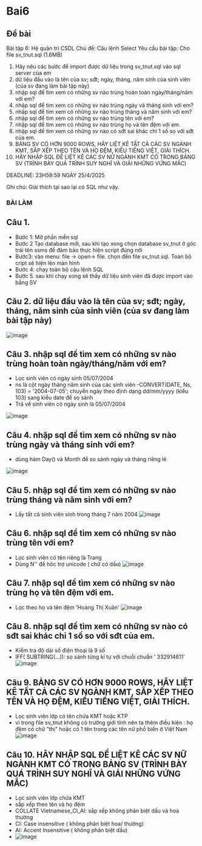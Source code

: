 # Bai6
## Đề bài
Bài tập 6: Hệ quản trị CSDL
Chủ đề: Câu lệnh Select
Yêu cầu bài tập: 
Cho file sv_tnut.sql (1.6MB)
1. Hãy nêu các bước để import được dữ liệu trong sv_tnut.sql vào sql server của em
2. dữ liệu đầu vào là tên của sv; sđt; ngày, tháng, năm sinh của sinh viên (của sv đang làm bài tập này)
3. nhập sql để tìm xem có những sv nào trùng hoàn toàn ngày/tháng/năm với em?
4. nhập sql để tìm xem có những sv nào trùng ngày và tháng sinh với em?
5. nhập sql để tìm xem có những sv nào trùng tháng và năm sinh với em?
6. nhập sql để tìm xem có những sv nào trùng tên với em?
7. nhập sql để tìm xem có những sv nào trùng họ và tên đệm với em.
8. nhập sql để tìm xem có những sv nào có sđt sai khác chỉ 1 số so với sđt của em.
9. BẢNG SV CÓ HƠN 9000 ROWS, HÃY LIỆT KÊ TẤT CẢ CÁC SV NGÀNH KMT, SẮP XẾP THEO TÊN VÀ HỌ ĐỆM, KIỂU TIẾNG  VIỆT, GIẢI THÍCH.
10. HÃY NHẬP SQL ĐỂ LIỆT KÊ CÁC SV NỮ NGÀNH KMT CÓ TRONG BẢNG SV (TRÌNH BÀY QUÁ TRÌNH SUY NGHĨ VÀ GIẢI NHỮNG VỨNG MẮC)

DEADLINE: 23H59:59 NGÀY 25/4/2025

Ghi chú: Giải thích tại sao lại có SQL như vậy.
### BÀI LÀM
## Câu 1.
- Bước 1: Mở phần mền sql
- Bước 2 Tạo database mới, sau khi tạo xong chọn database sv_tnut ở góc trái tên ssms để đảm bảo thực hiện script đúng nới
- Bước3: vào menu: file -> open-> file. chọn đến file sv_tnut.sql. Toàn bộ cript sẽ hiện lên màn hình
- Bước 4: chạy toàn bộ cậu lệnh SQL
- Bước 5. sau khi chạy xong sẽ thấy dữ liệu sinh viên đã được import vào bẳng SV
## Câu 2. dữ liệu đầu vào là tên của sv; sđt; ngày, tháng, năm sinh của sinh viên (của sv đang làm bài tập này)
![image](https://github.com/user-attachments/assets/1d645c02-3ae8-4d74-bf88-0b3c1b6290fa)
## Câu 3. nhập sql để tìm xem có những sv nào trùng hoàn toàn ngày/tháng/năm với em?
- Lọc sinh viên có ngày sinh 05/07/2004
- ns là cột ngày tháng năm sinh của các sinh viên
-CONVERT(DATE, Ns, 103) = '2004-07-05'; chuyển ngày theo định dạng dd/mm/yyyy (kiểu 103) sang kiểu date để so sánh
- Trả về sinh viên có ngày sinh là 05/07/2004

![image](https://github.com/user-attachments/assets/2f669196-055a-4cba-81cd-7c99ff700119)

## Câu 4. nhập sql để tìm xem có những sv nào trùng ngày và tháng sinh với em?
- dùng hàm Day() và Month để so sánh ngày và tháng riêng lẻ
  
![image](https://github.com/user-attachments/assets/5e840fdb-97ec-4d19-96d4-f2e3a987504c)

## Câu 5. nhập sql để tìm xem có những sv nào trùng tháng và năm sinh với em?
- Lấy tất cả sinh viên sinh trong tháng 7 năm 2004
  ![image](https://github.com/user-attachments/assets/2886c0dd-3402-4e63-ae74-6656bfef1852)
## Câu 6. nhập sql để tìm xem có những sv nào trùng tên với em?
- Lọc sinh viên có tên riêng là Trang
- Dùng N'' để hôc trợ unicode ( chữ có dấu)
  ![image](https://github.com/user-attachments/assets/22b7dc4d-c668-4754-b80b-1a89ed4ecabc)
## Câu 7. nhập sql để tìm xem có những sv nào trùng họ và tên đệm với em.
  - Lọc theo họ và tên đệm 'Hoàng Thị Xuân'
  ![image](https://github.com/user-attachments/assets/6876fd0a-ff6c-4889-ac80-3fddcbfee7d4)
## Câu 8. nhập sql để tìm xem có những sv nào có sđt sai khác chỉ 1 số so với sđt của em.
- Kiểm tra độ dài số điện thoại là 9 số
- IFF( SUBTRING(...)): so sánh từng kí tự với chuỗi chuẩn ' 332914611'
![image](https://github.com/user-attachments/assets/08ee039f-c0d3-46bf-8fce-eb6b3134242f)
## Câu 9. BẢNG SV CÓ HƠN 9000 ROWS, HÃY LIỆT KÊ TẤT CẢ CÁC SV NGÀNH KMT, SẮP XẾP THEO TÊN VÀ HỌ ĐỆM, KIỂU TIẾNG  VIỆT, GIẢI THÍCH.
- Lọc sinh viên lớp có tên chứa KMT hoặc KTP
- vì trong file sv_tnut không có trường giới tính nên ta thêm điều kiện : họ đệm có chữ "thị" hoặc có 1 tên trong các tên nữ phổ biến ở Việt Nam
  ![image](https://github.com/user-attachments/assets/4fac1b47-ad77-4bcc-bb63-f39497d68f02)
## Câu 10. HÃY NHẬP SQL ĐỂ LIỆT KÊ CÁC SV NỮ NGÀNH KMT CÓ TRONG BẢNG SV (TRÌNH BÀY QUÁ TRÌNH SUY NGHĨ VÀ GIẢI NHỮNG VỨNG MẮC)
- Lọc sinh viên lớp chứa KMT
- sắp xếp theo tên và họ đệm
- COLLATE Vietnamese_CI_AI: sắp xếp không phân biệt dấu và hoa thường
- CI: Case insensitive ( không phân biệt hoa/ thường)
- AI: Accent Insensitive ( không phân biệt dấu)
- ![image](https://github.com/user-attachments/assets/50e63a4d-caf5-4526-8302-f48dcca94e1c)


